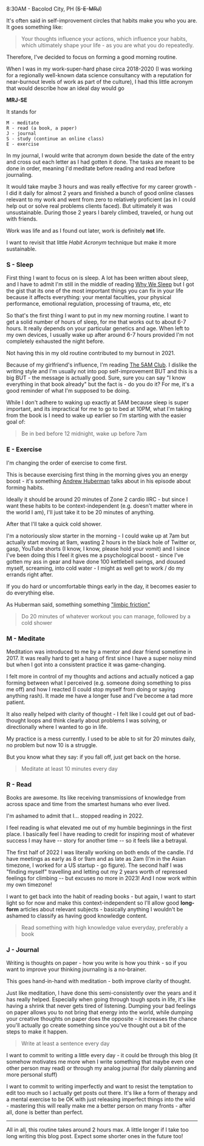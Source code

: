 8:30AM - Bacolod City, PH (~~S~~-~~E~~-~~MRJ~~)

It's often said in self-improvement circles that habits make you who you are.<!-- excerpt-end --> It goes something like:

> Your thoughts influence your actions, which influence your habits, which ultimately shape your life - as you are what you do repeatedly.

Therefore, I've decided to focus on forming a good morning routine.

When I was in my work-super-hard phase circa 2018-2020 (I was working for a regionally well-known data science consultancy with a reputation for near-burnout levels of work as part of the culture), I had this little acronym that would describe how an ideal day would go

**MRJ-SE**

It stands for

```
M - meditate
R - read (a book, a paper)
J - journal
S - study (continue an online class)
E - exercise
```

In my journal, I would write that acronym down beside the date of the entry and cross out each letter as I had gotten it done. The tasks are meant to be done in order, meaning I'd meditate before reading and read before journaling.

It would take maybe 3 hours and was really effective for my career growth - I did it daily for almost 2 years and finished a bunch of good online classes relevant to my work and went from zero to relatively proficient (as in I could help out or solve real problems clients faced). But ultimately it was unsustainable. During those 2 years I barely climbed, traveled, or hung out with friends.

Work was life and as I found out later, work is definitely **not** life.

I want to revisit that little _Habit Acronym_ technique but make it more sustainable. 

### S - Sleep 

First thing I want to focus on is sleep. A lot has been written about sleep, and I have to admit I'm still in the middle of reading [Why We Sleep](https://www.goodreads.com/book/show/34466963-why-we-sleep) but I got the gist that its one of the most important things you can fix in your life because it affects everything: your mental faculties, your physical performance, emotional regulation, processing of trauma, etc, etc

So that's the first thing I want to put in my new morning routine. I want to get a solid number of hours of sleep, for me that works out to about 6-7 hours. It really depends on your particular genetics and age. When left to my own devices, I usually wake up after around 6-7 hours provided I'm not completely exhausted the night before.

Not having this in my old routine contributed to my burnout in 2021.

Because of my girlfriend's influence, I'm reading [The 5AM Club](https://www.goodreads.com/book/show/37502596-the-5-am-club). I dislike the writing style and I'm usually not into pop self-improvement BUT and this is a big BUT - the message is actually good. Sure, sure you can say "I know everything in that book already" but the fact is - do you do it? For me, it's a good reminder of what I'm supposed to be doing.

While I don't adhere to waking up exactly at 5AM because sleep is super important, and its impractical for me to go to bed at 10PM, what I'm taking from the book is I need to wake up earlier so I'm starting with the easier goal of:

> Be in bed before 12 midnight, wake up before 7am

### E - Exercise

I'm changing the order of exercise to come first. 

This is because exercising first thing in the morning gives you an energy boost - it's something [Andrew Huberman](https://www.youtube.com/watch?v=Wcs2PFz5q6g) talks about in his episode about forming habits.

Ideally it should be around 20 minutes of Zone 2 cardio IIRC - but since I want these habits to be context-independent (e.g. doesn't matter where in the world I am), I'll just take it to be 20 minutes of anything.

After that I'll take a quick cold shower.

I'm a notoriously slow starter in the morning - I could wake up at 7am but actually start moving at 9am, wasting 2 hours in the black hole of Twitter or, gasp, YouTube shorts (I know, I know, please hold your vomit) and I since I've been doing this I feel it gives me a psychological boost - since I've gotten my ass in gear and have done 100 kettlebell swings, and doused myself, screaming, into cold water - I might as well get to work / do my errands right after.

If you do hard or uncomfortable things early in the day, it becomes easier to do everything else.

As Huberman said, something something ["limbic friction"](https://hubermanlab.com/build-or-break-habits-using-science-based-tools/)

> Do 20 minutes of whatever workout you can manage, followed by a cold shower

### M - Meditate

Meditation was introduced to me by a mentor and dear friend sometime in 2017. It was really hard to get a hang of first since I have a super noisy mind but when I got into a consistent practice it was game-changing.

I felt more in control of my thoughts and actions and actually noticed a gap forming between what I perceived (e.g. someone doing something to piss me off) and how I reacted (I could stop myself from doing or saying anything rash). It made me have a longer fuse and I've become a tad more patient.

It also really helped with clarity of thought - I felt like I could get out of bad-thought loops and think clearly about problems I was solving, or directionally where I wanted to go in life.

My practice is a mess currently. I used to be able to sit for 20 minutes daily, no problem but now 10 is a struggle.

But you know what they say: if you fall off, just get back on the horse.

> Meditate at least 10 minutes every day

### R - Read

Books are awesome. Its like receiving transmissions of knowledge from across space and time from the smartest humans who ever lived.

I'm ashamed to admit that I... stopped reading in 2022. 

I feel reading is what elevated me out of my humble beginnings in the first place. I basically feel I have reading to credit for inspiring most of whatever success I may have -- story for another time -- so it feels like a betrayal.

The first half of 2022 I was literally working on both ends of the candle. I'd have meetings as early as 8 or 9am and as late as 2am (I'm in the Asian timezone, I worked for a US startup - go figure). The second half I was "finding myself" travelling and letting out my 2 years worth of repressed feelings for climbing -- but excuses no more in 2023! And I now work within my own timezone! 

I want to get back into the habit of reading books -  but again, I want to start light so for now and make this context-independent so I'll allow good **long-form** articles about relevant subjects - basically anything I wouldn't be ashamed to classify as having good knowledge content.

> Read something with high knowledge value everyday, preferably a book

### J - Journal

Writing is thoughts on paper - how you write is how you think - so if you want to improve your thinking journaling is a no-brainer.

This goes hand-in-hand with meditation - both improve clarity of thought.

Just like meditation, I have done this semi-consistently over the years and it has really helped. Especially when going through tough spots in life, it's like having a shrink that never gets tired of listening. Dumping your bad feelings on paper allows you to not bring that energy into the world, while dumping your creative thoughts on paper does the opposite - it increases the chance you'll actually go create something since you've thought out a bit of the steps to make it happen.

> Write at least a sentence every day

I want to commit to writing a little every day - it could be through this blog (it somehow motivates me more when I write something that maybe even one other person may read) or through my analog journal (for daily planning and more personal stuff)

I want to commit to writing imperfectly and want to resist the temptation to edit too much so I actually get posts out there. It's like a form of therapy and a mental exercise to be OK with just releasing imperfect things into the wild - mastering this will really make me a better person on many fronts - after all, done is better than perfect.

---

All in all, this routine takes around 2 hours max. A little longer if I take too long writing this blog post. Expect some shorter ones in the future too!
